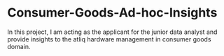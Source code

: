# Consumer-Goods-Ad-hoc-Insights
In this project, I am acting as the applicant for the junior data analyst and provide insights to the atliq hardware management in consumer goods domain. 
